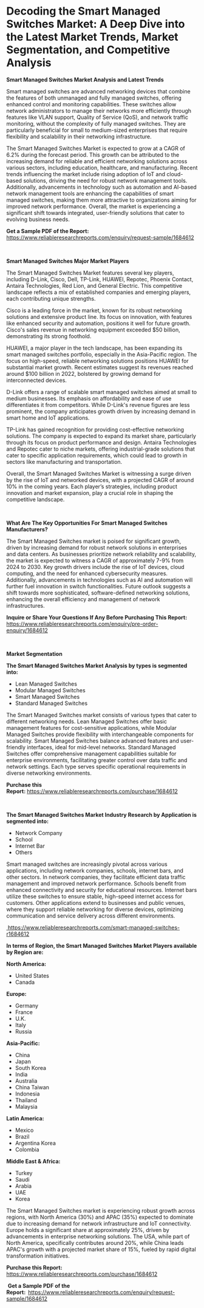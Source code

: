 <p><h1>Decoding the Smart Managed Switches Market: A Deep Dive into the Latest Market Trends, Market Segmentation, and Competitive Analysis</h1></p><p><strong>Smart Managed Switches Market Analysis and Latest Trends</strong></p>
<p><p>Smart managed switches are advanced networking devices that combine the features of both unmanaged and fully managed switches, offering enhanced control and monitoring capabilities. These switches allow network administrators to manage their networks more efficiently through features like VLAN support, Quality of Service (QoS), and network traffic monitoring, without the complexity of fully managed switches. They are particularly beneficial for small to medium-sized enterprises that require flexibility and scalability in their networking infrastructure.</p><p>The Smart Managed Switches Market is expected to grow at a CAGR of 6.2% during the forecast period. This growth can be attributed to the increasing demand for reliable and efficient networking solutions across various sectors, including education, healthcare, and manufacturing. Recent trends influencing the market include rising adoption of IoT and cloud-based solutions, driving the need for robust network management tools. Additionally, advancements in technology such as automation and AI-based network management tools are enhancing the capabilities of smart managed switches, making them more attractive to organizations aiming for improved network performance. Overall, the market is experiencing a significant shift towards integrated, user-friendly solutions that cater to evolving business needs.</p></p>
<p><strong>Get a Sample PDF of the Report:&nbsp;</strong> <a href="https://www.reliableresearchreports.com/enquiry/request-sample/1684612?utm_campaign=2810&utm_medium=2&utm_source=Github&utm_content=ia&utm_term=16042025&utm_id=smart-managed-switches">https://www.reliableresearchreports.com/enquiry/request-sample/1684612</a></p>
<p>&nbsp;</p>
<p><strong>Smart Managed Switches Major Market Players</strong></p>
<p><p>The Smart Managed Switches Market features several key players, including D-Link, Cisco, Dell, TP-Link, HUAWEI, Repotec, Phoenix Contact, Antaira Technologies, Red Lion, and General Electric. This competitive landscape reflects a mix of established companies and emerging players, each contributing unique strengths.</p><p>Cisco is a leading force in the market, known for its robust networking solutions and extensive product line. Its focus on innovation, with features like enhanced security and automation, positions it well for future growth. Cisco's sales revenue in networking equipment exceeded $50 billion, demonstrating its strong foothold.</p><p>HUAWEI, a major player in the tech landscape, has been expanding its smart managed switches portfolio, especially in the Asia-Pacific region. The focus on high-speed, reliable networking solutions positions HUAWEI for substantial market growth. Recent estimates suggest its revenues reached around $100 billion in 2022, bolstered by growing demand for interconnected devices.</p><p>D-Link offers a range of scalable smart managed switches aimed at small to medium businesses. Its emphasis on affordability and ease of use differentiates it from competitors. While D-Link's revenue figures are less prominent, the company anticipates growth driven by increasing demand in smart home and IoT applications.</p><p>TP-Link has gained recognition for providing cost-effective networking solutions. The company is expected to expand its market share, particularly through its focus on product performance and design. Antaira Technologies and Repotec cater to niche markets, offering industrial-grade solutions that cater to specific application requirements, which could lead to growth in sectors like manufacturing and transportation.</p><p>Overall, the Smart Managed Switches Market is witnessing a surge driven by the rise of IoT and networked devices, with a projected CAGR of around 10% in the coming years. Each player’s strategies, including product innovation and market expansion, play a crucial role in shaping the competitive landscape.</p></p>
<p>&nbsp;</p>
<p><strong>What Are The Key Opportunities For Smart Managed Switches Manufacturers?</strong></p>
<p><p>The Smart Managed Switches market is poised for significant growth, driven by increasing demand for robust network solutions in enterprises and data centers. As businesses prioritize network reliability and scalability, the market is expected to witness a CAGR of approximately 7-9% from 2024 to 2030. Key growth drivers include the rise of IoT devices, cloud computing, and the need for enhanced cybersecurity measures. Additionally, advancements in technologies such as AI and automation will further fuel innovation in switch functionalities. Future outlook suggests a shift towards more sophisticated, software-defined networking solutions, enhancing the overall efficiency and management of network infrastructures.</p></p>
<p><strong>Inquire or Share Your Questions If Any Before Purchasing This Report:</strong> <a href="https://www.reliableresearchreports.com/enquiry/pre-order-enquiry/1684612?utm_campaign=2810&utm_medium=2&utm_source=Github&utm_content=ia&utm_term=16042025&utm_id=smart-managed-switches">https://www.reliableresearchreports.com/enquiry/pre-order-enquiry/1684612</a></p>
<p>&nbsp;</p>
<p><strong>Market Segmentation</strong></p>
<p><strong>The Smart Managed Switches Market Analysis by types is segmented into:</strong></p>
<p><ul><li>Lean Managed Switches</li><li>Modular Managed Switches</li><li>Smart Managed Switches</li><li>Standard Managed Switches</li></ul></p>
<p><p>The Smart Managed Switches market consists of various types that cater to different networking needs. Lean Managed Switches offer basic management features for cost-sensitive applications, while Modular Managed Switches provide flexibility with interchangeable components for scalability. Smart Managed Switches balance advanced features and user-friendly interfaces, ideal for mid-level networks. Standard Managed Switches offer comprehensive management capabilities suitable for enterprise environments, facilitating greater control over data traffic and network settings. Each type serves specific operational requirements in diverse networking environments.</p></p>
<p><strong>Purchase this Report:&nbsp;</strong><a href="https://www.reliableresearchreports.com/purchase/1684612?utm_campaign=2810&utm_medium=2&utm_source=Github&utm_content=ia&utm_term=16042025&utm_id=smart-managed-switches">https://www.reliableresearchreports.com/purchase/1684612</a></p>
<p>&nbsp;</p>
<p><strong>The Smart Managed Switches Market Industry Research by Application is segmented into:</strong></p>
<p><ul><li>Network Company</li><li>School</li><li>Internet Bar</li><li>Others</li></ul></p>
<p><p>Smart managed switches are increasingly pivotal across various applications, including network companies, schools, internet bars, and other sectors. In network companies, they facilitate efficient data traffic management and improved network performance. Schools benefit from enhanced connectivity and security for educational resources. Internet bars utilize these switches to ensure stable, high-speed internet access for customers. Other applications extend to businesses and public venues, where they support reliable networking for diverse devices, optimizing communication and service delivery across different environments.</p></p>
<p><a href="https://www.reliableresearchreports.com/smart-managed-switches-r1684612?utm_campaign=2810&utm_medium=2&utm_source=Github&utm_content=ia&utm_term=16042025&utm_id=smart-managed-switches">&nbsp;https://www.reliableresearchreports.com/smart-managed-switches-r1684612</a></p>
<p><strong>In terms of Region, the Smart Managed Switches Market Players available by Region are:</strong></p>
<p>
    <p> <strong> North America: </strong>
        <ul>
            <li>United States</li>
            <li>Canada</li>
        </ul>
        </p> 
    <p> <strong> Europe: </strong>
        <ul>
            <li>Germany</li>
            <li>France</li>
            <li>U.K.</li>
            <li>Italy</li>
            <li>Russia</li>
        </ul>
        </p> 
    <p> <strong> Asia-Pacific: </strong>
        <ul>
            <li>China</li>
            <li>Japan</li>
            <li>South Korea</li>
            <li>India</li>
            <li>Australia</li>
            <li>China Taiwan</li>
            <li>Indonesia</li>
            <li>Thailand</li>
            <li>Malaysia</li>
        </ul>
        </p> 
    <p> <strong> Latin America: </strong>
        <ul>
            <li>Mexico</li>
            <li>Brazil</li>
            <li>Argentina Korea</li>
            <li>Colombia</li>
        </ul>
        </p> 
    <p> <strong> Middle East & Africa: </strong>
        <ul>
            <li>Turkey</li>
            <li>Saudi</li>
            <li>Arabia</li>
            <li>UAE</li>
            <li>Korea</li>
        </ul>
    </p>
    </p>
<p><p>The Smart Managed Switches market is experiencing robust growth across regions, with North America (30%) and APAC (35%) expected to dominate due to increasing demand for network infrastructure and IoT connectivity. Europe holds a significant share at approximately 25%, driven by advancements in enterprise networking solutions. The USA, while part of North America, specifically contributes around 20%, while China leads APAC's growth with a projected market share of 15%, fueled by rapid digital transformation initiatives.</p></p>
<p><strong>Purchase this Report: </strong><a href="https://www.reliableresearchreports.com/purchase/1684612?utm_campaign=2810&utm_medium=2&utm_source=Github&utm_content=ia&utm_term=16042025&utm_id=smart-managed-switches">https://www.reliableresearchreports.com/purchase/1684612</a></p>
<p>&nbsp;<strong>Get a Sample PDF of the Report:&nbsp;&nbsp;</strong><a href="https://www.reliableresearchreports.com/enquiry/request-sample/1684612?utm_campaign=2810&utm_medium=2&utm_source=Github&utm_content=ia&utm_term=16042025&utm_id=smart-managed-switches">https://www.reliableresearchreports.com/enquiry/request-sample/1684612</a></p>
<p><strong></strong></p>
<p><p></p><p></p><p></p></p>